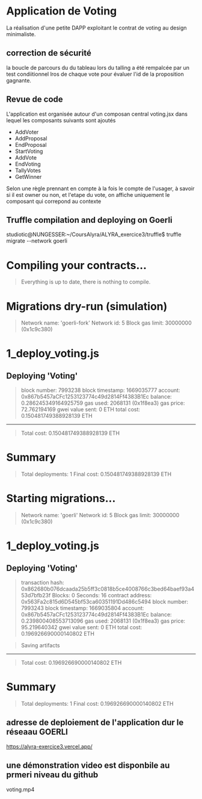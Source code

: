 # Application de Voting
La réalisation d'une petite DAPP exploitant le contrat de voting au design minimaliste.

## correction de sécurité
la boucle de parcours du du tableau lors du talling a été rempalcée par un test condiitionnel lros de chaque vote pour évaluer l'id de la proposition gagnante.

## Revue de code
L'application est organisée autour d'un composan central voting.jsx dans lequel les composants suivants sont ajoutés
- AddVoter 
- AddProposal 
- EndProposal 
- StartVoting
- AddVote 
- EndVoting 
- TallyVotes 
- GetWinner 

Selon une règle prennant en compte à la fois le compte de l'usager, à savoir si il est owner ou non, et l'etape du vote, on affiche uniquement le composant qui correpond au contexte

## Truffle compilation and deploying on Goerli

studiotic@NUNGESSER:~/CoursAlyra/ALYRA_exercice3/truffle$ truffle migrate --network goerli

Compiling your contracts...
===========================
> Everything is up to date, there is nothing to compile.


Migrations dry-run (simulation)
===============================
> Network name:    'goerli-fork'
> Network id:      5
> Block gas limit: 30000000 (0x1c9c380)


1_deploy_voting.js
==================

   Deploying 'Voting'
   ------------------
   > block number:        7993238
   > block timestamp:     1669035777
   > account:             0x867b5457aCFc1253123774c49d2814Ff4383B1Ec
   > balance:             0.286245349164925759
   > gas used:            2068131 (0x1f8ea3)
   > gas price:           72.762194169 gwei
   > value sent:          0 ETH
   > total cost:          0.150481749388928139 ETH

   -------------------------------------
   > Total cost:     0.150481749388928139 ETH

Summary
=======
> Total deployments:   1
> Final cost:          0.150481749388928139 ETH


Starting migrations...
======================
> Network name:    'goerli'
> Network id:      5
> Block gas limit: 30000000 (0x1c9c380)


1_deploy_voting.js
==================

   Deploying 'Voting'
   ------------------
   > transaction hash:    0x862680b076dcaada25b5ff3c0818b5ce4008766c3bed64baef93a453d7bfb23f
   > Blocks: 0            Seconds: 16
   > contract address:    0x563Fa2c815d6D545bf53ca60351191Dd486c5494
   > block number:        7993243
   > block timestamp:     1669035804
   > account:             0x867b5457aCFc1253123774c49d2814Ff4383B1Ec
   > balance:             0.239800408553713096
   > gas used:            2068131 (0x1f8ea3)
   > gas price:           95.219640342 gwei
   > value sent:          0 ETH
   > total cost:          0.196926690000140802 ETH

   > Saving artifacts
   -------------------------------------
   > Total cost:     0.196926690000140802 ETH

Summary
=======
> Total deployments:   1
> Final cost:          0.196926690000140802 ETH


## adresse de deploiement de l'application dur le réseaau GOERLI
https://alyra-exercice3.vercel.app/


## une démonstration video est disponbile au prmeri niveau du github
voting.mp4
